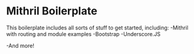 # Mithril Boilerplate

This boilerplate includes all sorts of stuff to get started, including:
-Mithril with routing and module examples
-Bootstrap
-Underscore.JS

-And more!